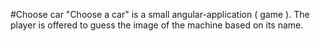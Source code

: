 #Choose car
"Choose a car" is a small angular-application ( game ). The player is offered to guess the image of the machine based on its name.
